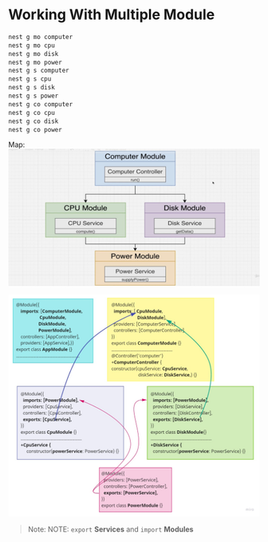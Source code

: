 # Working With Multiple Module

```bash
nest g mo computer
nest g mo cpu
nest g mo disk
nest g mo power
nest g s computer
nest g s cpu
nest g s disk
nest g s power
nest g co computer
nest g co cpu
nest g co disk
nest g co power
```

Map:
![Map](mod.jpg)

![Map2](Nest-Module.jpg)


> Note: NOTE: `export` **Services** and `import` **Modules**